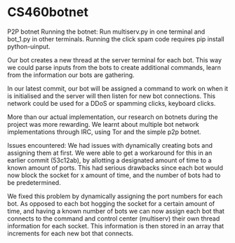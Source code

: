 # CS460botnet

P2P botnet
Running the botnet:
Run multiserv.py in one terminal and bot_1.py in other terminals.
Running the click spam code requires pip install python-uinput.

Our bot creates a new thread at the server terminal for each bot.
This way we could parse inputs from the bots to create additional commands, learn from the information our bots are gathering.

In our latest commit, our bot will be assigned a command to work on when it is initialised and the server will then listen for new bot connections. This network could be used for a DDoS or spamming clicks, keyboard clicks.	

More than our actual implementation, our research on botnets during the project was more rewarding. We learnt about multiple bot network implementations through IRC, using Tor and the simple p2p botnet.

Issues encountered:
We had issues with dynamically creating bots and assigning them at first. We were able to get a workaround for this in an earlier commit (53c12ab), by allotting a designated amount of time to a known amount of ports. This had serious drawbacks since each bot would now block the socket for x amount of time, and the number of bots had to be predetermined.

We fixed this problem by dynamically assigning the port numbers for each bot. As opposed to each bot hogging the socket for a certain amount of time, and having a known number of bots we can now assign each bot that connects to the command and control center (multiserv) their own thread information for each socket. This information is then stored in an array that increments for each new bot that connects.
